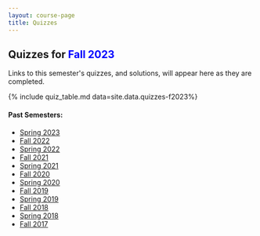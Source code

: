 ```yaml
---
layout: course-page
title: Quizzes
---
```


## Quizzes for <span style="color:blue">Fall 2023</span>

Links to this semester's quizzes, and solutions, will appear here as they are completed. 

{% include quiz_table.md  data=site.data.quizzes-f2023%}

#### Past Semesters:

  * [Spring 2023](quizzes-s2023)
  * [Fall 2022](quizzes-f2022)
  * [Spring 2022](quizzes-s2022)
  * [Fall 2021](quizzes-f2021)
  * [Spring 2021](quizzes-s2021)
  * [Fall 2020](quizzes-f2020)
  * [Spring 2020](quizzes-s2020)
  * [Fall 2019](quizzes-f2019)
  * [Spring 2019](quizzes-s2019)
  * [Fall 2018](quizzes-f2018)
  * [Spring 2018](quizzes-s2018)
  * [Fall 2017](quizzes-f2017)
